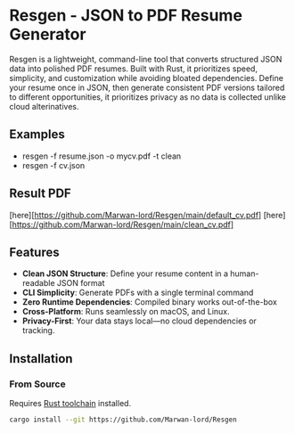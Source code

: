 # Resgen - JSON to PDF Resume Generator

Resgen is a lightweight, command-line tool that converts structured JSON data into polished PDF resumes. Built with Rust, it prioritizes speed, simplicity, and customization while avoiding bloated dependencies. Define your resume once in JSON, then generate consistent PDF versions tailored to different opportunities, it prioritizes privacy as no data is collected unlike cloud alterinatives.  


## Examples
- resgen -f resume.json -o mycv.pdf -t clean  
- resgen -f cv.json

## Result PDF
[here][https://github.com/Marwan-lord/Resgen/main/default_cv.pdf]
[here][https://github.com/Marwan-lord/Resgen/main/clean_cv.pdf]

## Features

- **Clean JSON Structure**: Define your resume content in a human-readable JSON format
- **CLI Simplicity**: Generate PDFs with a single terminal command
- **Zero Runtime Dependencies**: Compiled binary works out-of-the-box
- **Cross-Platform**: Runs seamlessly on macOS, and Linux.
- **Privacy-First**: Your data stays local—no cloud dependencies or tracking.

## Installation

### From Source
Requires [Rust toolchain](https://www.rust-lang.org/tools/install) installed.

```bash
cargo install --git https://github.com/Marwan-lord/Resgen
